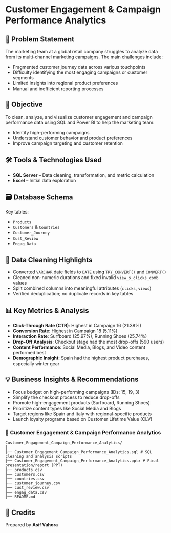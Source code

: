 # Customer Engagement & Campaign Performance Analytics

## 📌 Problem Statement

The marketing team at a global retail company struggles to analyze data from its multi-channel marketing campaigns. The main challenges include:
- Fragmented customer journey data across various touchpoints
- Difficulty identifying the most engaging campaigns or customer segments
- Limited insights into regional product preferences
- Manual and inefficient reporting processes

## 🎯 Objective

To clean, analyze, and visualize customer engagement and campaign performance data using SQL and Power BI to help the marketing team:
- Identify high-performing campaigns
- Understand customer behavior and product preferences
- Improve campaign targeting and customer retention

## 🛠️ Tools & Technologies Used

- **SQL Server** – Data cleaning, transformation, and metric calculation
- **Excel** – Initial data exploration

## 🗃️ Database Schema

Key tables:
- `Products`
- `Customers` & `Countries`
- `Customer_Journey`
- `Cust_Review`
- `Engag_Data`

## 🧹 Data Cleaning Highlights

- Converted `VARCHAR` date fields to `DATE` using `TRY_CONVERT()` and `CONVERT()`
- Cleaned non-numeric durations and fixed invalid `view_s_clicks_comb` values
- Split combined columns into meaningful attributes (`clicks`, `views`)
- Verified deduplication; no duplicate records in key tables

## 📊 Key Metrics & Analysis

- **Click-Through Rate (CTR)**: Highest in Campaign 16 (21.38%)
- **Conversion Rate**: Highest in Campaign 18 (5.11%)
- **Interaction Rate**: Surfboard (25.97%), Running Shoes (25.74%)
- **Drop-Off Analysis**: Checkout stage had the most drop-offs (590 users)
- **Content Performance**: Social Media, Blogs, and Video content performed best
- **Demographic Insight**: Spain had the highest product purchases, especially winter gear

## 💡 Business Insights & Recommendations

- Focus budget on high-performing campaigns (IDs: 15, 19, 3)
- Simplify the checkout process to reduce drop-offs
- Promote high-engagement products (Surfboard, Running Shoes)
- Prioritize content types like Social Media and Blogs
- Target regions like Spain and Italy with regional-specific products
- Launch loyalty programs based on Customer Lifetime Value (CLV)



### 📁 Customer Engagement & Campaign Performance Analytics
```
Customer_Engagement_Campaign_Performance_Analytics/
│
├── Customer_Engagement_Campaign_Performance_Analytics.sql # SQL cleaning and analysis scripts
├── Customer_Engagement_Campaign_Performance_Analytics.pptx # Final presentation/report (PPT)
├── products.csv
├── customers.csv
├── countries.csv
├── customer_journey.csv
├── cust_review.csv
├── engag_data.csv
├── README.md
```
## 📎 Credits

Prepared by **Asif Vahora** 

